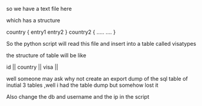 so we have a text file here

which has a structure

  country
  {
   entry1
   entry2
  }
   country2
   {
     .....
     ....
   }


So the python script will read this file and insert into a table called visatypes 

the structure of table will be like



id ||  country ||  visa ||



well someone may ask why not create an export dump of the sql table of inutial 3 tables ,well i had the table dump but somehow lost it 





Also change the db and username and the ip in the script 
